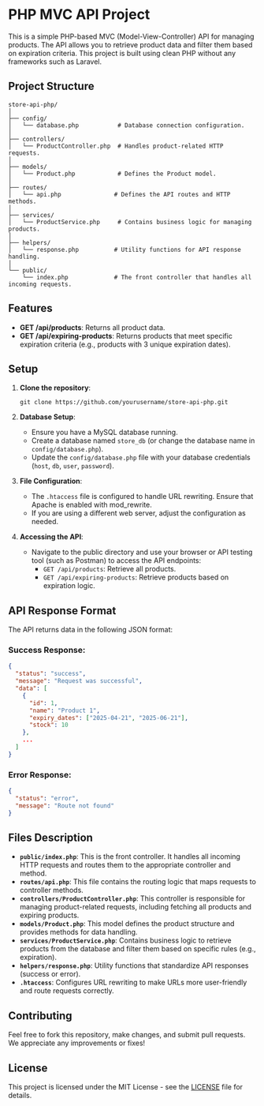 # PHP MVC API Project

This is a simple PHP-based MVC (Model-View-Controller) API for managing products. The API allows you to retrieve product data and filter them based on expiration criteria. This project is built using clean PHP without any frameworks such as Laravel.

## Project Structure

```
store-api-php/
│
├── config/
│   └── database.php           # Database connection configuration.
│
├── controllers/
│   └── ProductController.php  # Handles product-related HTTP requests.
│
├── models/
│   └── Product.php            # Defines the Product model.
│
├── routes/
│   └── api.php               # Defines the API routes and HTTP methods.
│
├── services/
│   └── ProductService.php     # Contains business logic for managing products.
│
├── helpers/
│   └── response.php          # Utility functions for API response handling.
│
└── public/
    └── index.php             # The front controller that handles all incoming requests.
```

## Features

- **GET /api/products**: Returns all product data.
- **GET /api/expiring-products**: Returns products that meet specific expiration criteria (e.g., products with 3 unique expiration dates).

## Setup

1. **Clone the repository**:
   ```
   git clone https://github.com/yourusername/store-api-php.git
   ```

2. **Database Setup**:
   - Ensure you have a MySQL database running.
   - Create a database named `store_db` (or change the database name in `config/database.php`).
   - Update the `config/database.php` file with your database credentials (`host`, `db`, `user`, `password`).

3. **File Configuration**:
   - The `.htaccess` file is configured to handle URL rewriting. Ensure that Apache is enabled with mod_rewrite.
   - If you are using a different web server, adjust the configuration as needed.

4. **Accessing the API**:
   - Navigate to the public directory and use your browser or API testing tool (such as Postman) to access the API endpoints:
     - `GET /api/products`: Retrieve all products.
     - `GET /api/expiring-products`: Retrieve products based on expiration logic.

## API Response Format

The API returns data in the following JSON format:

### Success Response:

```json
{
  "status": "success",
  "message": "Request was successful",
  "data": [
    {
      "id": 1,
      "name": "Product 1",
      "expiry_dates": ["2025-04-21", "2025-06-21"],
      "stock": 10
    },
    ...
  ]
}
```

### Error Response:

```json
{
  "status": "error",
  "message": "Route not found"
}
```

## Files Description

- **`public/index.php`**: This is the front controller. It handles all incoming HTTP requests and routes them to the appropriate controller and method.
- **`routes/api.php`**: This file contains the routing logic that maps requests to controller methods.
- **`controllers/ProductController.php`**: This controller is responsible for managing product-related requests, including fetching all products and expiring products.
- **`models/Product.php`**: This model defines the product structure and provides methods for data handling.
- **`services/ProductService.php`**: Contains business logic to retrieve products from the database and filter them based on specific rules (e.g., expiration).
- **`helpers/response.php`**: Utility functions that standardize API responses (success or error).
- **`.htaccess`**: Configures URL rewriting to make URLs more user-friendly and route requests correctly.

## Contributing

Feel free to fork this repository, make changes, and submit pull requests. We appreciate any improvements or fixes!

## License

This project is licensed under the MIT License - see the [LICENSE](LICENSE) file for details.
